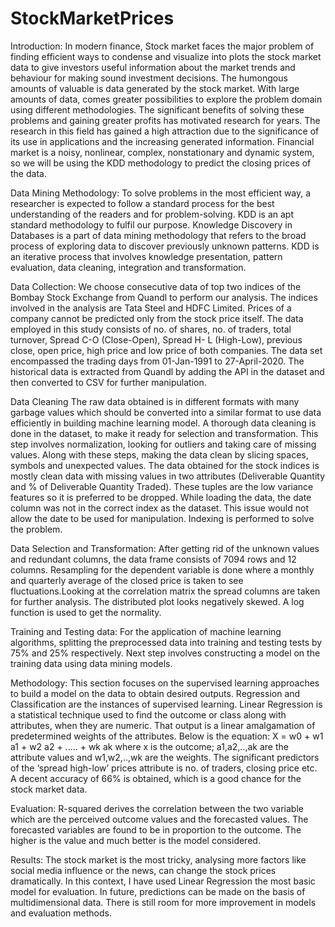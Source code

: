 # StockMarketPrices
Introduction:
In modern finance, Stock market faces the major problem of finding efficient ways to condense and visualize into plots the stock market data to give investors useful information about the market trends and behaviour for making sound investment decisions. The humongous amounts of valuable is data generated by the stock market. With large amounts of data, comes greater possibilities to explore the problem domain using different methodologies. The significant benefits of solving these problems and gaining greater profits has motivated research for years. The research in this field has gained a high attraction due to the significance of its use in applications and the increasing generated information.
Financial market is a noisy, nonlinear, complex, nonstationary and dynamic system, so we will be using the KDD methodology to predict the closing prices of the data.

Data Mining Methodology:
To solve problems in the most efficient way, a researcher is expected to follow a standard process for the best understanding of the readers and for problem-solving. KDD is an apt standard methodology to fulfil our purpose. Knowledge Discovery in Databases is a part of data mining methodology that refers to the broad process of exploring data to discover previously unknown patterns. KDD is an iterative process that involves knowledge presentation, pattern evaluation, data cleaning, integration and transformation.

Data Collection:
We choose consecutive data of top two indices of the Bombay Stock Exchange from Quandl to perform our analysis. The indices involved in the analysis are Tata Steel and HDFC Limited. Prices of a company cannot be predicted only from the stock price itself. The data employed in this study consists of no. of shares, no. of traders, total turnover, Spread C-O (Close-Open), Spread H- L (High-Low), previous close, open price, high price and low price of both companies. The data set encompassed the trading days from 01-Jan-1991 to 27-April-2020. The historical data is extracted from Quandl by adding the API in the dataset and then converted to CSV for further manipulation.

Data Cleaning
The raw data obtained is in different formats with many garbage values which should be converted into a similar format to use data efficiently in building machine learning model. A thorough data cleaning is done in the dataset, to make it ready for selection and transformation. This step involves normalization, looking for outliers and taking care of missing values. Along with these steps, making the data clean by slicing spaces, symbols and unexpected values.
The data obtained for the stock indices is mostly clean data with missing values in two attributes (Deliverable Quantity and % of Deliverable Quantity Traded). These tuples are the low variance features so it is preferred to be dropped. While loading the data, the date column was not in the correct index as the dataset. This issue would not allow the date to be used for manipulation. Indexing is performed to solve the problem.

Data Selection and Transformation:
After getting rid of the unknown values and redundant columns, the data frame consists of 7094 rows and 12 columns. Resampling for the dependent variable is done where a monthly and quarterly average of the closed price is taken to see fluctuations.Looking at the correlation matrix the spread columns are taken for further analysis. The distributed plot looks negatively skewed. A log function is used to get the normality.

Training and Testing data:
For the application of machine learning algorithms, splitting the preprocessed data into training and testing tests by 75% and 25% respectively. Next step involves constructing a model on the training data using data mining models.

Methodology:
This section focuses on the supervised learning approaches to build a model on the data to obtain desired outputs. Regression and Classification are the instances of supervised learning.
Linear Regression is a statistical technique used to find the outcome or class along with attributes, when they are numeric. That output is a linear amalgamation of predetermined weights of the attributes. Below is the equation:
X = w0 + w1 a1 + w2 a2 + ..... + wk ak
where x is the outcome; a1,a2,..,ak are the attribute values and w1,w2,..,wk are the weights. The significant predictors of the ‘spread high-low’ prices attribute is no. of traders, closing price etc. A decent accuracy of 66% is obtained, which is a good chance for the stock market data.

Evaluation:
R-squared derives the correlation between the two variable which are the perceived outcome values and the forecasted values. The forecasted variables are found to be in proportion to the outcome. The higher is the value and much better is the model considered.

Results:
The stock market is the most tricky, analysing more factors like social media influence or the news, can change the stock prices dramatically. In this context, I have used Linear Regression the most basic model for evaluation. In future, predictions can be made on the basis of multidimensional data. There is still room for more improvement in models and evaluation methods.
